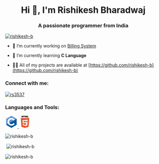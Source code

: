 <h1 align="center">Hi 👋, I'm Rishikesh Bharadwaj</h1>
<h3 align="center">A passionate programmer from India</h3>

<p align="left"> <a href="https://github.com/ryo-ma/github-profile-trophy"><img src="https://github-profile-trophy.vercel.app/?username=rishikesh-b&theme=matrix" alt="rishikesh-b" /></a> </p>

- 🔭 I’m currently working on [Billing System](https://github.com/rishikesh-b/BillingSystem)

- 🌱 I’m currently learning **C Language**

- 👨‍💻 All of my projects are available at [https://github.com/rishikesh-b](https://github.com/rishikesh-b)

<h3 align="left">Connect with me:</h3>
<p align="left">
<a href="https://www.hackerrank.com/rs3537" target="blank"><img align="center" src="https://raw.githubusercontent.com/rahuldkjain/github-profile-readme-generator/master/src/images/icons/Social/hackerrank.svg" alt="rs3537" height="30" width="40" /></a>
</p>

<h3 align="left">Languages and Tools:</h3>
<p align="left"> <a href="https://www.cprogramming.com/" target="_blank" rel="noreferrer"> <img src="https://raw.githubusercontent.com/devicons/devicon/master/icons/c/c-original.svg" alt="c" width="40" height="40"/> </a> <a href="https://www.w3.org/html/" target="_blank" rel="noreferrer"> <img src="https://raw.githubusercontent.com/devicons/devicon/master/icons/html5/html5-original-wordmark.svg" alt="html5" width="40" height="40"/> </a> </p>

<p><img align="center" src="https://github-readme-stats.vercel.app/api/top-langs?username=rishikesh-b&show_icons=true&theme=radical&locale=en&layout=compact" alt="rishikesh-b" /></p>

<p>&nbsp;<img align="center" src="https://github-readme-stats.vercel.app/api?username=rishikesh-b&show_icons=true&theme=onedark&locale=en" alt="rishikesh-b" /></p>

<p><img align="center" src="https://github-readme-streak-stats.herokuapp.com/?user=rishikesh-b&theme=highcontrast" alt="rishikesh-b" /></p>
